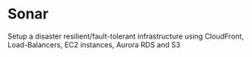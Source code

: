 # Sonar
Setup a disaster resilient/fault-tolerant infrastructure using CloudFront, Load-Balancers, EC2 instances, Aurora RDS and S3
